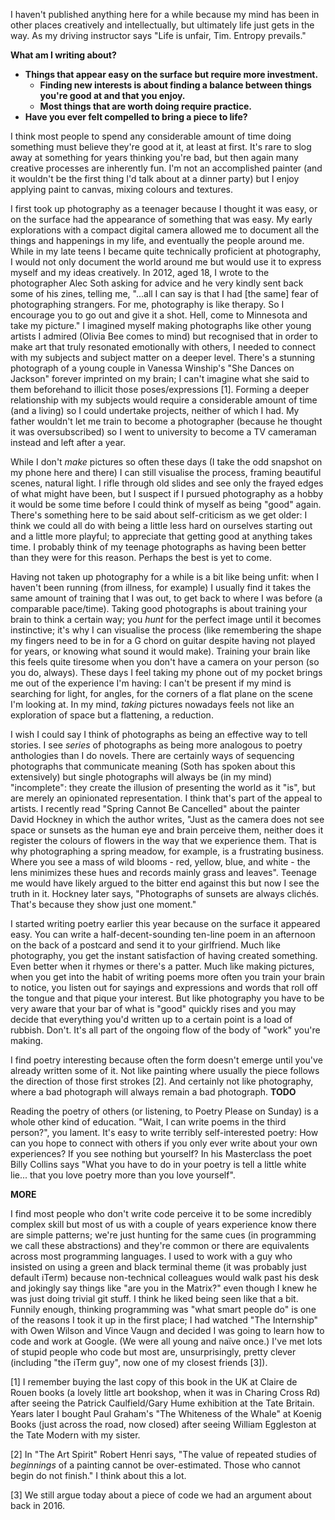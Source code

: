 I haven't published anything here for a while because my mind has been in other places creatively and intellectually, but ultimately life just gets in the way. As my driving instructor says "Life is unfair, Tim. Entropy prevails."

**What am I writing about?**

- **Things that appear easy on the surface but require more investment.**
  - **Finding new interests is about finding a balance between things you're good at and that you enjoy.**
  - **Most things that are worth doing require practice.**
- **Have you ever felt compelled to bring a piece to life?**

I think most people to spend any considerable amount of time doing something must believe they're good at it, at least at first. It's rare to slog away at something for years thinking you're bad, but then again many creative processes are inherently fun. I'm not an accomplished painter (and it wouldn't be the first thing I'd talk about at a dinner party) but I enjoy applying paint to canvas, mixing colours and textures.

I first took up photography as a teenager because I thought it was easy, or on the surface had the appearance of something that was easy. My early explorations with a compact digital camera allowed me to document all the things and happenings in my life, and eventually the people around me. While in my late teens I became quite technically proficient at photography, I would not only document the world around me but would use it to express myself and my ideas creatively. In 2012, aged 18, I wrote to the photographer Alec Soth asking for advice and he very kindly sent back some of his zines, telling me, "...all I can say is that I had [the same] fear of photographing strangers. For me, photography is like therapy. So I encourage you to go out and give it a shot. Hell, come to Minnesota and take my picture." I imagined myself making photographs like other young artists I admired (Olivia Bee comes to mind) but recognised that in order to make art that truly resonated emotionally with others, I needed to connect with my subjects and subject matter on a deeper level. There's a stunning photograph of a young couple in Vanessa Winship's "She Dances on Jackson" forever imprinted on my brain; I can't imagine what she said to them beforehand to illicit those poses/expressions [1]. Forming a deeper relationship with my subjects would require a considerable amount of time (and a living) so I could undertake projects, neither of which I had. My father wouldn't let me train to become a photographer (because he thought it was oversubscribed) so I went to university to become a TV cameraman instead and left after a year.

While I don't *make* pictures so often these days (I take the odd snapshot on my phone here and there) I can still visualise the process, framing beautiful scenes, natural light. I rifle through old slides and see only the frayed edges of what might have been, but I suspect if I pursued photography as a hobby it would be some time before I could think of myself as being "good" again. There's something here to be said about self-criticism as we get older: I think we could all do with being a little less hard on ourselves starting out and a little more playful; to appreciate that getting good at anything takes time. I probably think of my teenage photographs as having been better than they were for this reason. Perhaps the best is yet to come.

Having not taken up photography for a while is a bit like being unfit: when I haven't been running (from illness, for example) I usually find it takes the same amount of training that I was out, to get back to where I was before (a comparable pace/time). Taking good photographs is about training your brain to think a certain way; you *hunt* for the perfect image until it becomes instinctive; it's why I can visualise the process (like remembering the shape my fingers need to be in for a G chord on guitar despite having not played for years, or knowing what sound it would make). Training your brain like this feels quite tiresome when you don't have a camera on your person (so you do, always). These days I feel taking my phone out of my pocket brings me out of the experience I'm having: I can't be present if my mind is searching for light, for angles, for the corners of a flat plane on the scene I'm looking at. In my mind, *taking* pictures nowadays feels not like an exploration of space but a flattening, a reduction.

I wish I could say I think of photographs as being an effective way to tell stories. I see *series* of photographs as being more analogous to poetry anthologies than I do novels. There are certainly ways of sequencing photographs that communicate meaning (Soth has spoken about this extensively) but single photographs will always be (in my mind) "incomplete": they create the illusion of presenting the world as it "is", but are merely an opinionated representation. I think that's part of the appeal to artists. I recently read "Spring Cannot Be Cancelled" about the painter David Hockney in which the author writes, "Just as the camera does not see space or sunsets as the human eye and brain perceive them, neither does it register the colours of flowers in the way that we experience them. That is why photographing a spring meadow, for example, is a frustrating business. Where you see a mass of wild blooms - red, yellow, blue, and white - the lens minimizes these hues and records mainly grass and leaves". Teenage me would have likely argued to the bitter end against this but now I see the truth in it. Hockney later says, "Photographs of sunsets are always clichés. That's because they show just one moment."

I started writing poetry earlier this year because on the surface it appeared easy. You can write a half-decent-sounding ten-line poem in an afternoon on the back of a postcard and send it to your girlfriend. Much like photography, you get the instant satisfaction of having created something. Even better when it rhymes or there's a patter. Much like making pictures, when you get into the habit of writing poems more often you train your brain to notice, you listen out for sayings and expressions and words that roll off the tongue and that pique your interest. But like photography you have to be very aware that your bar of what is "good" quickly rises and you may decide that everything you'd written up to a certain point is a load of rubbish. Don't. It's all part of the ongoing flow of the body of "work" you're making.

I find poetry interesting because often the form doesn't emerge until you've already written some of it. Not like painting where usually the piece follows the direction of those first strokes [2]. And certainly not like photography, where a bad photograph will always remain a bad photograph. **TODO**

Reading the poetry of others (or listening, to Poetry Please on Sunday) is a whole other kind of education. "Wait, I can write poems in the third person?", you lament. It's easy to write terribly self-interested poetry: How can you hope to connect with others if you only ever write about your own experiences? If you see nothing but yourself? In his Masterclass the poet Billy Collins says "What you have to do in your poetry is tell a little white lie... that you love poetry more than you love yourself".

**MORE**

I find most people who don't write code perceive it to be some incredibly complex skill but most of us with a couple of years experience know there are simple patterns; we're just hunting for the same cues (in programming we call these abstractions) and they're common or there are equivalents across most programming languages. I used to work with a guy who insisted on using a green and black terminal theme (it was probably just default iTerm) because non-technical colleagues would walk past his desk and jokingly say things like "are you in the Matrix?" even though I knew he was just doing trivial git stuff. I think he liked being seen like that a bit. Funnily enough, thinking programming was "what smart people do" is one of the reasons I took it up in the first place; I had watched "The Internship" with Owen Wilson and Vince Vaugn and decided I was going to learn how to code and work at Google. (We were all young and naïve once.) I've met lots of stupid people who code but most are, unsurprisingly, pretty clever (including "the iTerm guy", now one of my closest friends [3]).

[1] I remember buying the last copy of this book in the UK at Claire de Rouen books (a lovely little art bookshop, when it was in Charing Cross Rd) after seeing the Patrick Caulfield/Gary Hume exhibition at the Tate Britain. Years later I bought Paul Graham's "The Whiteness of the Whale" at Koenig Books (just across the road, now closed) after seeing William Eggleston at the Tate Modern with my sister.

[2] In "The Art Spirit" Robert Henri says, "The value of repeated studies of *beginnings* of a painting cannot be over-estimated. Those who cannot begin do not finish." I think about this a lot.

[3] We still argue today about a piece of code we had an argument about back in 2016.
